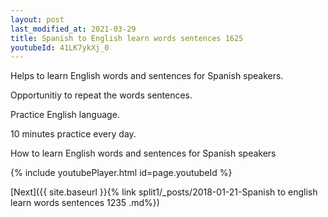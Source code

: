 ```yaml
---
layout: post
last_modified_at: 2021-03-29
title: Spanish to English learn words sentences 1625 
youtubeId: 41LK7ykXj_0
---
```

 
 
Helps to learn English words and sentences for Spanish speakers.

Opportunitiy to repeat the words sentences. 

Practice English language. 
 
10 minutes practice every day. 
 
How to learn English words and sentences for Spanish speakers 
 
{% include youtubePlayer.html id=page.youtubeId %}
 
 
[Next]({{ site.baseurl }}{% link  split1/_posts/2018-01-21-Spanish to english learn words sentences 1235 .md%})
 
